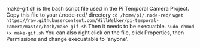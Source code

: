 make-gif.sh is the bash script file used in the Pi Temporal Camera Project.
Copy this file to your /.node-red/ directory
```cd /home/pi/.node-red/```
```wget https://raw.githubusercontent.com/WillWelker/pi-temporal-camera/master/bash/make-gif.sh```
Then it needs to be execuatble.
```sudo chmod +x make-gif.sh```
You can also right click on the file, click Properties, then Permissions and change execuatable to 'anyone'.

